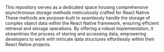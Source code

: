 This repository serves as a dedicated space housing comprehensive asynchronous storage methods meticulously crafted for React Native.
These methods are purpose-built to seamlessly handle the storage of complex object data within the React Native framework, ensuring efficient retrieval and storage operations.
By offering a robust implementation, it streamlines the process of storing and accessing data, empowering developers to work with intricate data structures effortlessly within their React Native projects.
